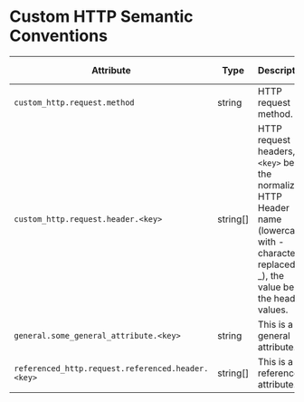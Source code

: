 # Custom HTTP Semantic Conventions

<!-- semconv custom_http(full) -->
| Attribute  | Type | Description  | Examples  | [Requirement Level](https://opentelemetry.io/docs/specs/semconv/general/attribute-requirement-level/) | Stability |
|---|---|---|---|---|---|
| `custom_http.request.method` | string | HTTP request method. | `GET`; `POST`; `HEAD` | `Required` | Experimental |
| `custom_http.request.header.<key>` | string[] | HTTP request headers, `<key>` being the normalized HTTP Header name (lowercase, with - characters replaced by _), the value being the header values. | ``http.request.header.content_type=["application/json"]`` | `Recommended` | Experimental |
| `general.some_general_attribute.<key>` | string | This is a general attribute. | ``some_general_attribute.some_key="abc"`` | `Recommended` | Experimental |
| `referenced_http.request.referenced.header.<key>` | string[] | This is a referenced attribute. | ``http.request.header.content_type=["application/json"]`` | `Recommended` | Experimental |
<!-- endsemconv -->
